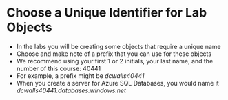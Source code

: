 # Choose a Unique Identifier for Lab Objects

- In the labs you will be creating some objects that require a unique name
- Choose and make note of a prefix that you can use for these objects
- We recommend using your first 1 or 2 initials, your last name, and the number of this course: 40441
- For example, a prefix might be _dcwalls40441_
- When you create a server for Azure SQL Databases, you would name it _dcwalls40441.databases.windows.net_

